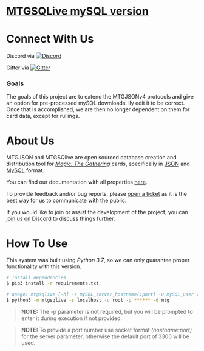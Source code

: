 # [**MTGSQLive mySQL version**](https://mtgjson.com/)

# Connect With Us
Discord via [![Discord](https://img.shields.io/discord/224178957103136779.svg)](https://discord.gg/74GUQDE)

Gitter via [![Gitter](https://img.shields.io/gitter/room/nwjs/nw.js.svg)](https://gitter.im/mtgjson/mtgjson4)


### Goals
The goals of this project are to extend the MTGJSONv4 protocols and give an option for pre-processed mySQL downloads.
lly edit it to be correct. Once that is accomplished, we are then no longer dependent on them for card data, except for rullings.

# About Us

MTGJSON and MTGSQlive are open sourced database creation and distribution tool for [*Magic: The Gathering*](https://magic.wizards.com/) cards, specifically in [JSON](https://json.org/) and [MySQL](https://www.mysql.com) format.

You can find our documentation with all properties [here](https://mtgjson.com/docs.html).

To provide feedback and/or bug reports, please [open a ticket](https://github.com/mtgjson/mtgsqlite/issues/new/) as it is the best way for us to communicate with the public.

If you would like to join or assist the development of the project, you can [join us on Discord](https://discord.gg/Hgyg7GJ) to discuss things further.

# How To Use

This system was built using *Python 3.7*, so we can only guarantee proper functionality with this version.

```sh
# Install dependencies
$ pip3 install -r requirements.txt 

# usage: mtgsqlive [-h] -s mySQL_server_hostname[:port] -u mySQL_user [-p mySQL_password] -d mySQL_database [-f][-r]
$ python3 -m mtgsqlive -s localhost -u root -p ****** -d mtg

```  

>**NOTE:** The -p parameter is not required, but you will be prompted to enter it during execution if not provided.

>**NOTE:** To provide a port number use socket format *(hostname:port)* for the server parameter, otherwise the default port of 3306 will be used.

